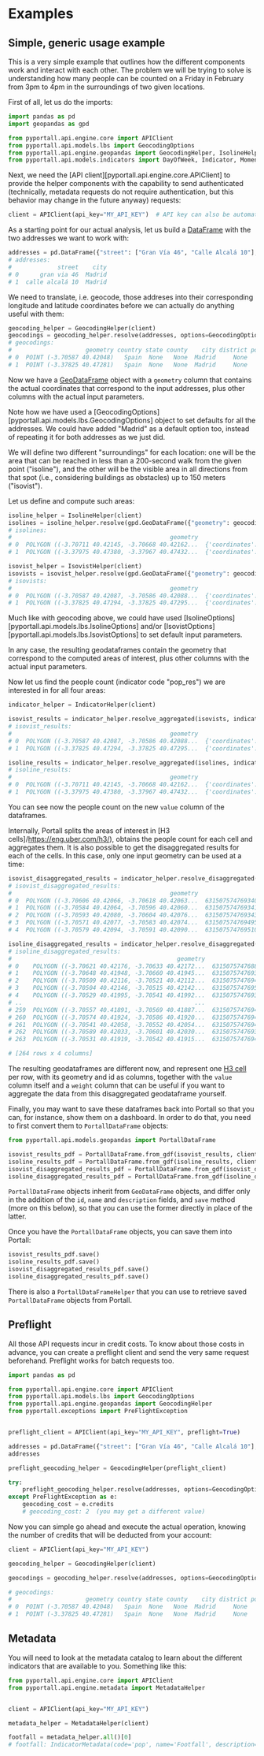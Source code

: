 # Examples

## Simple, generic usage example

This is a very simple example that outlines how the different components work and interact with each other. The problem we will be trying to solve is understanding how many people can be counted on a Friday in February from 3pm to 4pm in the surroundings of two given locations.

First of all, let us do the imports:

```python
import pandas as pd
import geopandas as gpd

from pyportall.api.engine.core import APIClient
from pyportall.api.models.lbs import GeocodingOptions
from pyportall.api.engine.geopandas import GeocodingHelper, IsolineHelper, IsovistHelper, IndicatorHelper
from pyportall.api.models.indicators import DayOfWeek, Indicator, Moment, Month
```

Next, we need the [API client][pyportall.api.engine.core.APIClient] to provide the helper components with the capability to send authenticated (technically, metadata requests do not require authentication, but this behavior may change in the future anyway) requests:

```python
client = APIClient(api_key="MY_API_KEY")  # API key can also be automatically detected from the PYPORTALL_API_KEY enviroment variable; a batch boolean is also available (defaults to False) to avoid timeouts
```

As a starting point for our actual analysis, let us build a [DataFrame](https://pandas.pydata.org/pandas-docs/stable/user_guide/dsintro.html#dataframe) with the two addresses we want to work with:

```python
addresses = pd.DataFrame({"street": ["Gran Vía 46", "Calle Alcalá 10"], "city": ["Madrid", "Madrid"]})
# addresses:
#             street    city
# 0      gran via 46  Madrid
# 1  calle alcalá 10  Madrid
```

We need to translate, i.e. geocode, those addreses into their corresponding longitude and latitude coordinates before we can actually do anything useful with them:


```python
geocoding_helper = GeocodingHelper(client)
geocodings = geocoding_helper.resolve(addresses, options=GeocodingOptions(country="Spain"))
# geocodings:
#                     geometry country state county    city district postal_code           street
# 0  POINT (-3.70587 40.42048)   Spain  None   None  Madrid     None        None      gran via 46
# 1  POINT (-3.37825 40.47281)   Spain  None   None  Madrid     None        None  calle alcalá 10
```

Now we have a [GeoDataFrame](https://geopandas.org/data_structures.html#geodataframe) object with a `geometry` column that contains the actual coordinates that correspond to the input addresses, plus other columns with the actual input parameters.

Note how we have used a [GeocodingOptions][pyportall.api.models.lbs.GeocodingOptions] object to set defaults for all the addresses. We could have added "Madrid" as a default option too, instead of repeating it for both addresses as we just did.

We will define two different "surroundings" for each location: one will be the area that can be reached in less than a 200-second walk from the given point ("isoline"), and the other will be the visible area in all directions from that spot (i.e., considering buildings as obstacles) up to 150 meters ("isovist").

Let us define and compute such areas:

```python
isoline_helper = IsolineHelper(client)
isolines = isoline_helper.resolve(gpd.GeoDataFrame({"geometry": geocodings["geometry"], "mode": "pedestrian", "range_s": 200}, crs="EPSG:4326"))
# isolines:
#                                             geometry                                        destination        mode  range_s moment
# 0  POLYGON ((-3.70711 40.42145, -3.70668 40.42162...  {'coordinates': [-3.70587, 40.42048], 'type': ...  pedestrian      200   None
# 1  POLYGON ((-3.37975 40.47380, -3.37967 40.47432...  {'coordinates': [-3.37825, 40.47281], 'type': ...  pedestrian      200   None

isovist_helper = IsovistHelper(client)
isovists = isovist_helper.resolve(gpd.GeoDataFrame({"geometry": geocodings["geometry"]}, crs="EPSG:4326"), options=IsovistOptions(radius_m=100))
# isovists:
#                                             geometry                                        destination  radius_m  num_rays  heading_deg  fov_deg
# 0  POLYGON ((-3.70587 40.42087, -3.70586 40.42088...  {'coordinates': [-3.70587, 40.42048], 'type': ...       100        -1            0      360
# 1  POLYGON ((-3.37825 40.47294, -3.37825 40.47295...  {'coordinates': [-3.37825, 40.47281], 'type': ...       100        -1            0      360
```

Much like with geocoding above, we could have used [IsolineOptions][pyportall.api.models.lbs.IsolineOptions] and/or [IsovistOptions][pyportall.api.models.lbs.IsovistOptions] to set default input parameters.

In any case, the resulting geodataframes contain the geometry that correspond to the computed areas of interest, plus other columns with the actual input parameters.

Now let us find the people count (indicator code "pop_res") we are interested in for all four areas:

```python
indicator_helper = IndicatorHelper(client)

isovist_results = indicator_helper.resolve_aggregated(isovists, indicator=Indicator(code="pop_res"), moment=Moment(dow=DayOfWeek.monday, month=Month.july, year=2021, hour=15))
# isovist_results:
#                                             geometry                                        destination  fov_deg  heading_deg  num_rays  radius_m  value
# 0  POLYGON ((-3.70587 40.42087, -3.70586 40.42088...  {'coordinates': [-3.70587, 40.42048], 'type': ...      360            0        -1       100    969
# 1  POLYGON ((-3.37825 40.47294, -3.37825 40.47295...  {'coordinates': [-3.37825, 40.47281], 'type': ...      360            0        -1       100     80

isoline_results = indicator_helper.resolve_aggregated(isolines, indicator=Indicator(code="pop_res"), moment=Moment(dow=DayOfWeek.monday, month=Month.july, year=2021, hour=10))
# isoline_results:
#                                             geometry                                        destination        mode moment  range_s  value
# 0  POLYGON ((-3.70711 40.42145, -3.70668 40.42162...  {'coordinates': [-3.70587, 40.42048], 'type': ...  pedestrian   None      200  42034
# 1  POLYGON ((-3.37975 40.47380, -3.37967 40.47432...  {'coordinates': [-3.37825, 40.47281], 'type': ...  pedestrian   None      200   5784
```

You can see now the people count on the new `value` column of the dataframes.

Internally, Portall splits the areas of interest in [H3 cells]/https://eng.uber.com/h3/), obtains the people count for each cell and aggregates them. It is also possible to get the disaggregated results for each of the cells. In this case, only one input geometry can be used at a time:

```python
isovist_disaggregated_results = indicator_helper.resolve_disaggregated(isovists["geometry"][0], indicator=Indicator(code="pop_res", aggregated=False), moment=Moment(dow=DayOfWeek.monday, month=Month.july, year=2021, hour=15))
# isovist_disaggregated_results:
#                                             geometry                  id       value  weight
# 0  POLYGON ((-3.70606 40.42066, -3.70618 40.42063...  631507574769340927  157.692308       1
# 1  POLYGON ((-3.70584 40.42064, -3.70596 40.42060...  631507574769341439  250.000000       1
# 2  POLYGON ((-3.70593 40.42080, -3.70604 40.42076...  631507574769343487  123.076923       1
# 3  POLYGON ((-3.70571 40.42077, -3.70583 40.42074...  631507574769495551  296.153846       1
# 4  POLYGON ((-3.70579 40.42094, -3.70591 40.42090...  631507574769510399  142.307692       1

isoline_disaggregated_results = indicator_helper.resolve_disaggregated(isolines["geometry"][0], indicator=Indicator(code="pop_res", aggregated=False), moment=Moment(dow=DayOfWeek.monday, month=Month.july, year=2021, hour=15))
# isoline_disaggregated_results:
#                                               geometry                  id       value  weight
# 0    POLYGON ((-3.70621 40.42176, -3.70633 40.42172...  631507574768870911  134.615385       1
# 1    POLYGON ((-3.70648 40.41948, -3.70660 40.41945...  631507574769392639   88.461538       1
# 2    POLYGON ((-3.70509 40.42116, -3.70521 40.42112...  631507574769484799  300.000000       1
# 3    POLYGON ((-3.70504 40.42146, -3.70515 40.42142...  631507574769506303  146.153846       1
# 4    POLYGON ((-3.70529 40.41995, -3.70541 40.41992...  631507574769377791  157.692308       1
# ..                                                 ...                 ...         ...     ...
# 259  POLYGON ((-3.70557 40.41891, -3.70569 40.41887...  631507574769420287  103.846154       1
# 260  POLYGON ((-3.70574 40.41924, -3.70586 40.41920...  631507574769420799  103.846154       1
# 261  POLYGON ((-3.70541 40.42058, -3.70552 40.42054...  631507574769494015  346.153846       1
# 262  POLYGON ((-3.70589 40.42033, -3.70601 40.42030...  631507574769327615  276.923077       1
# 263  POLYGON ((-3.70531 40.41919, -3.70542 40.41915...  631507574769425919  192.307692       1

# [264 rows x 4 columns]
```

The resulting geodataframes are different now, and represent one [H3 cell](https://eng.uber.com/h3/) per row, with its geometry and id as columns, together with the `value` column itself and a `weight` column that can be useful if you want to aggregate the data from this disaggregated geodataframe yourself.

Finally, you may want to save these dataframes back into Portall so that you can, for instance, show them on a dashboard. In order to do that, you need to first convert them to `PortallDataFrame` objects:

```python
from pyportall.api.models.geopandas import PortallDataFrame

isovist_results_pdf = PortallDataFrame.from_gdf(isovist_results, client=client, name="isovist")
isoline_results_pdf = PortallDataFrame.from_gdf(isoline_results, client=client, name="isoline")
isovist_disaggregated_results_pdf = PortallDataFrame.from_gdf(isovist_disaggregated_results, client=client, name="isovist_dis")
isoline_disaggregated_results_pdf = PortallDataFrame.from_gdf(isoline_disaggregated_results, client=client, name="isoline_dis")
```

`PortallDataFrame` objects inherit from `GeoDataFrame` objects, and differ only in the addition of the `id`, `name` and `description` fields, and `save` method (more on this below), so that you can use the former directly in place of the latter.

Once you have the `PortallDataFrame` objects, you can save them into Portall:

```python
isovist_results_pdf.save()
isoline_results_pdf.save()
isovist_disaggregated_results_pdf.save()
isoline_disaggregated_results_pdf.save()
```

There is also a `PortallDataFrameHelper` that you can use to retrieve saved `PortallDataFrame` objects from Portall.

## Preflight

All those API requests incur in credit costs. To know about those costs in advance, you can create a preflight client and send the very same request beforehand. Preflight works for batch requests too.

```python
import pandas as pd

from pyportall.api.engine.core import APIClient
from pyportall.api.models.lbs import GeocodingOptions
from pyportall.api.engine.geopandas import GeocodingHelper
from pyportall.exceptions import PreFlightException


preflight_client = APIClient(api_key="MY_API_KEY", preflight=True)

addresses = pd.DataFrame({"street": ["Gran Vía 46", "Calle Alcalá 10"], "city": ["Madrid", "Madrid"]})
addresses

preflight_geocoding_helper = GeocodingHelper(preflight_client)

try:
    preflight_geocoding_helper.resolve(addresses, options=GeocodingOptions(country="Spain"))
except PreFlightException as e:
    geocoding_cost = e.credits
    # geocoding_cost: 2  (you may get a different value)
```

Now you can simple go ahead and execute the actual operation, knowing the number of credits that will be deducted from your account:

```python
client = APIClient(api_key="MY_API_KEY")

geocoding_helper = GeocodingHelper(client)

geocodings = geocoding_helper.resolve(addresses, options=GeocodingOptions(country="Spain"))

# geocodings:
#                     geometry country state county    city district postal_code           street
# 0  POINT (-3.70587 40.42048)   Spain  None   None  Madrid     None        None      gran via 46
# 1  POINT (-3.37825 40.47281)   Spain  None   None  Madrid     None        None  calle alcalá 10
```

## Metadata

You will need to look at the metadata catalog to learn about the different indicators that are available to you. Something like this:

```python
from pyportall.api.engine.core import APIClient
from pyportall.api.engine.metadata import MetadataHelper


client = APIClient(api_key="MY_API_KEY")

metadata_helper = MetadataHelper(client)

footfall = metadata_helper.all()[0]
# footfall: IndicatorMetadata(code='pop', name='Footfall', description='Number of people', unit='', format='', coverage='Madrid - UFA', resolution='H3 (11, 12)', data_source='Orange', computed_date=datetime.date(2019, 2, 1), aggregate_fn=<Aggregate.sum: 'sum'>, data_type=<DataType.integer: 'integer'>)
```

